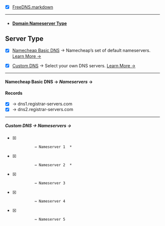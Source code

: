 
- [x] [FreeDNS.markdown](https://github.com/CreateBrowser/createbrowser.github.io/blob/master/Samples/Service/FreeDNS.markdown)

***

- #### [ **Domain Nameserver Type** ](https://ap.www.namecheap.com/settings/tools/dns-settings/tools)

## Server Type
- [x] [Namecheap Basic DNS](#namecheap-basic-dns--nameservers-) → Namecheap’s set of default nameservers. [Learn More →](https://www.namecheap.com/support/knowledgebase/article.aspx/9434/10/using-defaultnameservers-vs-hostingnameservers?_ga=2.263105605.830261088.1560875727-12853503.1560875727)

- [x] [Custom DNS](#custom-dns--nameservers-) → Select your own DNS servers. [Learn More →](https://www.namecheap.com/support/knowledgebase/article.aspx/767/10/how-can-i-changethe-nameservers-for-mydomain?_ga=2.226035923.830261088.1560875727-12853503.1560875727)
   
***

#### Namecheap Basic DNS → ***Nameservers*** →
#### **Records**
- [x] → dns1.registrar-servers.com
- [x] → dns2.registrar-servers.com
   
***

##### Custom DNS → ***Nameservers*** →
- [x]               → Nameserver 1  *
- [x]               → Nameserver 2  *
- [x]               → Nameserver 3
- [x]               → Nameserver 4
- [x]               → Nameserver 5
